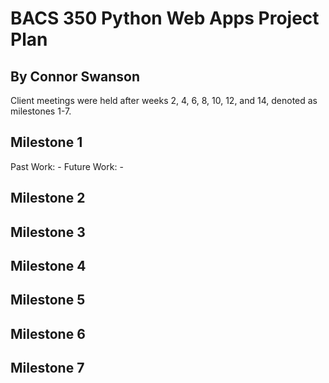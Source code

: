 # BACS 350 Python Web Apps Project Plan

## By Connor Swanson

Client meetings were held after weeks 2, 4, 6, 8, 10, 12, and 14, denoted as milestones 1-7.

## Milestone 1
Past Work:
    -
Future Work:
    -

## Milestone 2

## Milestone 3

## Milestone 4

## Milestone 5

## Milestone 6

## Milestone 7
